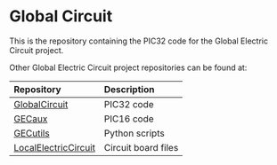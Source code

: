 # Global Circuit

This is the repository containing the PIC32 code for the Global Electric Circuit project.

Other Global Electric Circuit project repositories can be found at:

| Repository                                                                  | Description         |
|:--------------------------------------------------------------------------- |:------------------  |
| [GlobalCircuit](https://github.com/keleuk/GlobalCircuit)                    | PIC32 code          |
| [GECaux](https://github.com/keleuk/GECaux)                                  | PIC16 code          |
| [GECutils](https://github.com/keleuk/GECutils)                              | Python scripts      |
| [LocalElectricCircuit](https://github.com/CodyAnderson/LocalElectricCircuit)| Circuit board files |
